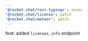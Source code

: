 ```yaml
---
'@rocket.chat/rest-typings': minor
'@rocket.chat/license': patch
'@rocket.chat/meteor': patch
---
```


feat: added `licenses.info` endpoint
